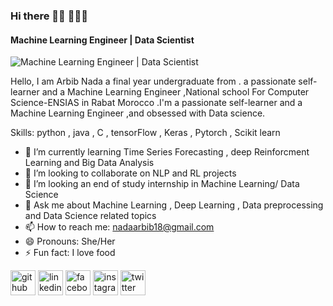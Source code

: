 ### Hi there  👋🏾 👩🏾‍💻


#### Machine Learning Engineer | Data Scientist
![Machine Learning Engineer | Data Scientist](https://arturssmirnovs.github.io/github-profile-readme-generator/images/banner.png)

Hello, I am Arbib Nada  a final year undergraduate from .
a passionate self-learner  and a Machine Learning Engineer  ,National school For Computer Science-ENSIAS in Rabat Morocco .I'm a  passionate self-learner  and a Machine Learning Engineer  ,and obsessed with Data science.

Skills: python , java , C , tensorFlow , Keras , Pytorch , Scikit learn  

- 🌱 I’m currently learning  Time Series Forecasting , deep Reinforcment Learning and Big Data Analysis 
- 👯 I’m looking to collaborate on NLP and RL projects 
- 🤔 I’m looking an end of study internship in Machine Learning/ Data Science
- 💬 Ask me about Machine Learning , Deep Learning , Data preprocessing and Data Science related topics
- 📫 How to reach me: nadaarbib18@gmail.com
- 😄 Pronouns: She/Her 
- ⚡ Fun fact: I love food 


[<img src='https://cdn.jsdelivr.net/npm/simple-icons@3.0.1/icons/github.svg' alt='github' height='40'>](https://github.com/na-da191)  [<img src='https://cdn.jsdelivr.net/npm/simple-icons@3.0.1/icons/linkedin.svg' alt='linkedin' height='40'>](https://www.linkedin.com/in/nada-arbib-1002741b8//)  [<img src='https://cdn.jsdelivr.net/npm/simple-icons@3.0.1/icons/facebook.svg' alt='facebook' height='40'>](https://www.facebook.com/nadaarbib18)  [<img src='https://cdn.jsdelivr.net/npm/simple-icons@3.0.1/icons/instagram.svg' alt='instagram' height='40'>](https://www.instagram.com/nadaarbib/)  [<img src='https://cdn.jsdelivr.net/npm/simple-icons@3.0.1/icons/twitter.svg' alt='twitter' height='40'>](https://twitter.com/NadaArbib)  



